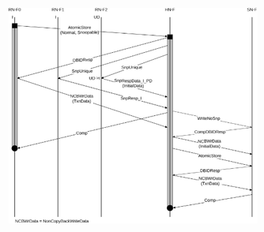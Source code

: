 ![Image](page_295/image_000000_cf69d5621bb6b42c1abeb4e24df28ad55d77ff36007c1df110dcd31efdb7fdab.png)
